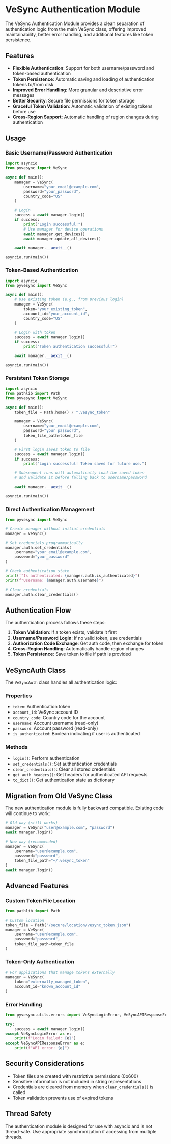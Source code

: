 # VeSync Authentication Module

The VeSync Authentication Module provides a clean separation of authentication logic from the main VeSync class, offering improved maintainability, better error handling, and additional features like token persistence.

## Features

- **Flexible Authentication**: Support for both username/password and token-based authentication
- **Token Persistence**: Automatic saving and loading of authentication tokens to/from disk
- **Improved Error Handling**: More granular and descriptive error messages
- **Better Security**: Secure file permissions for token storage
- **Graceful Token Validation**: Automatic validation of existing tokens before use
- **Cross-Region Support**: Automatic handling of region changes during authentication

## Usage

### Basic Username/Password Authentication

```python
import asyncio
from pyvesync import VeSync

async def main():
    manager = VeSync(
        username="your_email@example.com",
        password="your_password",
        country_code="US"
    )

    # Login
    success = await manager.login()
    if success:
        print("Login successful!")
        # Use manager for device operations
        await manager.get_devices()
        await manager.update_all_devices()

    await manager.__aexit__()

asyncio.run(main())
```

### Token-Based Authentication

```python
import asyncio
from pyvesync import VeSync

async def main():
    # Use existing token (e.g., from previous login)
    manager = VeSync(
        token="your_existing_token",
        account_id="your_account_id",
        country_code="US"
    )

    # Login with token
    success = await manager.login()
    if success:
        print("Token authentication successful!")

    await manager.__aexit__()

asyncio.run(main())
```

### Persistent Token Storage

```python
import asyncio
from pathlib import Path
from pyvesync import VeSync

async def main():
    token_file = Path.home() / ".vesync_token"

    manager = VeSync(
        username="your_email@example.com",
        password="your_password",
        token_file_path=token_file
    )

    # First login saves token to file
    success = await manager.login()
    if success:
        print("Login successful! Token saved for future use.")

    # Subsequent runs will automatically load the saved token
    # and validate it before falling back to username/password

    await manager.__aexit__()

asyncio.run(main())
```

### Direct Authentication Management

```python
from pyvesync import VeSync

# Create manager without initial credentials
manager = VeSync()

# Set credentials programmatically
manager.auth.set_credentials(
    username="your_email@example.com",
    password="your_password"
)

# Check authentication state
print(f"Is authenticated: {manager.auth.is_authenticated}")
print(f"Username: {manager.auth.username}")

# Clear credentials
manager.auth.clear_credentials()
```

## Authentication Flow

The authentication process follows these steps:

1. **Token Validation**: If a token exists, validate it first
2. **Username/Password Login**: If no valid token, use credentials
3. **Authorization Code Exchange**: Get auth code, then exchange for token
4. **Cross-Region Handling**: Automatically handle region changes
5. **Token Persistence**: Save token to file if path is provided

## VeSyncAuth Class

The `VeSyncAuth` class handles all authentication logic:

### Properties

- `token`: Authentication token
- `account_id`: VeSync account ID
- `country_code`: Country code for the account
- `username`: Account username (read-only)
- `password`: Account password (read-only)
- `is_authenticated`: Boolean indicating if user is authenticated

### Methods

- `login()`: Perform authentication
- `set_credentials()`: Set authentication credentials
- `clear_credentials()`: Clear all stored credentials
- `get_auth_headers()`: Get headers for authenticated API requests
- `to_dict()`: Get authentication state as dictionary

## Migration from Old VeSync Class

The new authentication module is fully backward compatible. Existing code will continue to work:

```python
# Old way (still works)
manager = VeSync("user@example.com", "password")
await manager.login()

# New way (recommended)
manager = VeSync(
    username="user@example.com",
    password="password",
    token_file_path="~/.vesync_token"
)
await manager.login()
```

## Advanced Features

### Custom Token File Location

```python
from pathlib import Path

# Custom location
token_file = Path("/secure/location/vesync_token.json")
manager = VeSync(
    username="user@example.com",
    password="password",
    token_file_path=token_file
)
```

### Token-Only Authentication

```python
# For applications that manage tokens externally
manager = VeSync(
    token="externally_managed_token",
    account_id="known_account_id"
)
```

### Error Handling

```python
from pyvesync.utils.errors import VeSyncLoginError, VeSyncAPIResponseError

try:
    success = await manager.login()
except VeSyncLoginError as e:
    print(f"Login failed: {e}")
except VeSyncAPIResponseError as e:
    print(f"API error: {e}")
```

## Security Considerations

- Token files are created with restrictive permissions (0o600)
- Sensitive information is not included in string representations
- Credentials are cleared from memory when `clear_credentials()` is called
- Token validation prevents use of expired tokens

## Thread Safety

The authentication module is designed for use with asyncio and is not thread-safe. Use appropriate synchronization if accessing from multiple threads.
